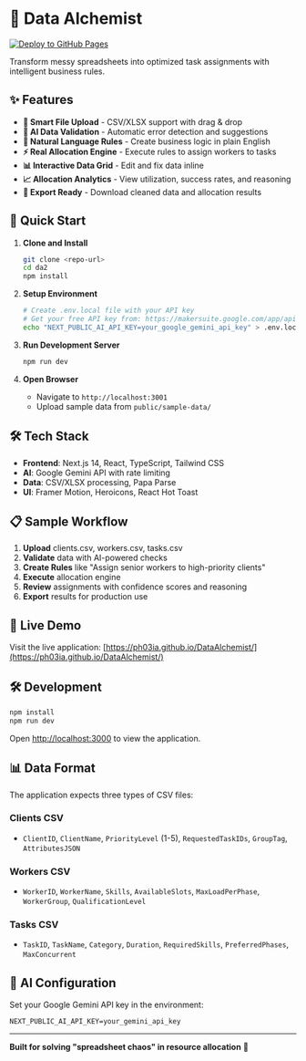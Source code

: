 # 🚀 Data Alchemist

[![Deploy to GitHub Pages](https://github.com/ph03iA/DataAlchemist/actions/workflows/deploy.yml/badge.svg)](https://github.com/ph03iA/DataAlchemist/actions/workflows/deploy.yml)

Transform messy spreadsheets into optimized task assignments with intelligent business rules.

## ✨ Features

- **📁 Smart File Upload** - CSV/XLSX support with drag & drop
- **🤖 AI Data Validation** - Automatic error detection and suggestions  
- **📝 Natural Language Rules** - Create business logic in plain English
- **⚡ Real Allocation Engine** - Execute rules to assign workers to tasks
- **📊 Interactive Data Grid** - Edit and fix data inline
- **📈 Allocation Analytics** - View utilization, success rates, and reasoning
- **💾 Export Ready** - Download cleaned data and allocation results

## 🎯 Quick Start

1. **Clone and Install**
   ```bash
   git clone <repo-url>
   cd da2
   npm install
   ```

2. **Setup Environment**
   ```bash
   # Create .env.local file with your API key
   # Get your free API key from: https://makersuite.google.com/app/apikey
   echo "NEXT_PUBLIC_AI_API_KEY=your_google_gemini_api_key" > .env.local
   ```

3. **Run Development Server**
   ```bash
   npm run dev
   ```
   
4. **Open Browser**
   - Navigate to `http://localhost:3001`
   - Upload sample data from `public/sample-data/`

## 🛠️ Tech Stack

- **Frontend**: Next.js 14, React, TypeScript, Tailwind CSS
- **AI**: Google Gemini API with rate limiting
- **Data**: CSV/XLSX processing, Papa Parse
- **UI**: Framer Motion, Heroicons, React Hot Toast

## 📋 Sample Workflow

1. **Upload** clients.csv, workers.csv, tasks.csv
2. **Validate** data with AI-powered checks
3. **Create Rules** like "Assign senior workers to high-priority clients"
4. **Execute** allocation engine 
5. **Review** assignments with confidence scores and reasoning
6. **Export** results for production use

## 🚀 Live Demo

Visit the live application: [https://ph03ia.github.io/DataAlchemist/](https://ph03ia.github.io/DataAlchemist/)

## 🛠️ Development

```bash
npm install
npm run dev
```

Open [http://localhost:3000](http://localhost:3000) to view the application.

## 📊 Data Format

The application expects three types of CSV files:

### Clients CSV
- `ClientID`, `ClientName`, `PriorityLevel` (1-5), `RequestedTaskIDs`, `GroupTag`, `AttributesJSON`

### Workers CSV  
- `WorkerID`, `WorkerName`, `Skills`, `AvailableSlots`, `MaxLoadPerPhase`, `WorkerGroup`, `QualificationLevel`

### Tasks CSV
- `TaskID`, `TaskName`, `Category`, `Duration`, `RequiredSkills`, `PreferredPhases`, `MaxConcurrent`

## 🤖 AI Configuration

Set your Google Gemini API key in the environment:
```
NEXT_PUBLIC_AI_API_KEY=your_gemini_api_key
```

---

**Built for solving "spreadsheet chaos" in resource allocation** 🎯 